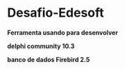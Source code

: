 # Desafio-Edesoft

<h4> Ferramenta usando para desenvolver </4>  


<p> delphi community 10.3 </p>
<p> banco de dados Firebird 2.5 </p>
